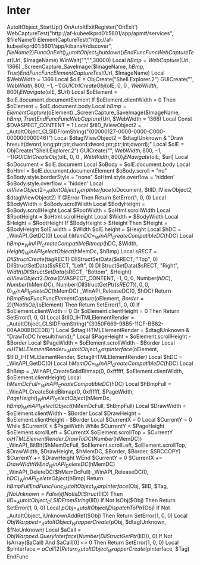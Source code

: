 # Inter
AutoItObject_StartUp() OnAutoItExitRegister('OnExit')  WebCaptureTest("http://af-kubeelkprd01:5601/app/apm#/services", $fileName1) ElementCaptureTest("http://af-kubeelkprd01:5601/app/kibana#/discover", $fileName2)  Func OnExit()     _AutoItObject_Shutdown() EndFunc  Func WebCaptureTest($Url, $ImageName)     WinWait("","",30000)     Local $hBmp = WebCapture($Url, 1366)     _ScreenCapture_SaveImage($ImageName, $hBmp, True)  EndFunc  Func ElementCaptureTest($Url, $ImageName)     Local $WebWidth = 1366     Local $oIE = ObjCreate("Shell.Explorer.2")     GUICreate("", $WebWidth, 800, -1, -1)     GUICtrlCreateObj($oIE, 0, 0 , $WebWidth, 800)     _IENavigate($oIE, $Url)     Local $oElement = $oIE.document.documentElement     If $oElement.clientWidth = 0 Then $oElement = $oIE.document.body     Local $hBmp = ElementCapture($oElement)     _ScreenCapture_SaveImage($ImageName, $hBmp, True) EndFunc  Func WebCapture($Url, $WebWidth = 1366)     Local Const $DVASPECT_CONTENT = 1     Local $tIID_IViewObject2 = _AutoItObject_CLSIDFromString("{00000127-0000-0000-C000-000000000046}")     Local $dtagIViewObject2 = $dtagIUnknown &amp; "Draw hresult(dword;long;ptr;ptr;dword;dword;ptr;ptr;int;dword);"     Local $oIE = ObjCreate("Shell.Explorer.2")     GUICreate("", $WebWidth, 800, -1, -1)     GUICtrlCreateObj($oIE, 0, 0 , $WebWidth, 800)     _IENavigate($oIE, $url)     Local $oDocument = $oIE.document     Local $oBody = $oIE.document.body     Local $oHtml = $oIE.document.documentElement     $oBody.scroll = "no"     $oBody.style.borderStyle = "none"     $oHtml.style.overflow = 'hidden'     $oBody.style.overflow = 'hidden'     Local $oIViewObject2 = _AutoItObject_WarpInterface($oDocument, $tIID_IViewObject2, $dtagIViewObject2)     If @Error Then Return SetError(1, 0, 0)     Local $BodyWidth = $oBody.scrollWidth     Local $BodyHeight = $oBody.scrollHeight     Local $RootWidth = $oHtml.scrollWidth     Local $RootHeight = $oHtml.scrollHeight     Local $Width = $BodyWidth     Local $Height = $RootHeight     If $BodyHeight > $Height Then $Height = $BodyHeight     $oIE.width = $Width     $oIE.height = $Height     Local $hDC = _WinAPI_GetDC(0)     Local $hMemDC = _WinAPI_CreateCompatibleDC($hDC)     Local $hBmp = _WinAPI_CreateCompatibleBitmap($hDC, $Width, $Height)     _WinAPI_SelectObject($hMemDc, $hBmp)     Local $sRECT = DllStructCreate($tagRECT)     DllStructSetData($sRECT, "Top", 0)     DllStructSetData($sRECT, "Left", 0)     DllStructSetData($sRECT, "Right", $Width)     DllStructSetData($sRECT, "Bottom", $Height)     $oIViewObject2.Draw($DVASPECT_CONTENT, -1, 0, 0, Number($hDC), Number($hMemDC), Number(DllStructGetPtr($sRECT)), 0, 0, 0)     _WinAPI_DeleteDC($hMemDC)     _WinAPI_ReleaseDC(0, $hDC)    Return $hBmp EndFunc  Func ElementCapture($oElement, $Border = 2)     If Not IsObj($oElement) Then Return SetError(1, 0, 0)     If $oElement.clientWidth = 0 Or $oElement.clientHeight = 0 Then Return SetError(1, 0, 0)     Local $tIID_IHTMLElementRender = _AutoItObject_CLSIDFromString("{3050F669-98B5-11CF-BB82-00AA00BDCE0B}")     Local $dtagIHTMLElementRender = $dtagIUnknown &amp; "DrawToDC hresult(hwnd);"     Local $PageHeight = $oElement.scrollHeight - $Border     Local $PageWidth = $oElement.scrollWidth - $Border     Local $oIHTMLElementRender = _AutoItObject_WarpInterface($oElement, $tIID_IHTMLElementRender, $dtagIHTMLElementRender)     Local $hDC = _WinAPI_GetDC(0)     Local $hMemDC = _WinAPI_CreateCompatibleDC($hDC)     Local $hBmp = _WinAPI_CreateSolidBitmap(0, 0xffffff, $oElement.clientWidth, $oElement.clientHeight)     Local $hMemDcFull = _WinAPI_CreateCompatibleDC($hDC)     Local $hBmpFull = _WinAPI_CreateSolidBitmap(0, 0xffffff, $PageWidth, $PageHeight)     _WinAPI_SelectObject($hMemDc, $hBmp)     _WinAPI_SelectObject($hMemDcFull, $hBmpFull)     Local $DrawWidth = $oElement.clientWidth - $Border     Local $DrawHeight = $oElement.clientHeight - $Border     Local $CurrentX = 0     Local $CurrentY = 0     While $CurrentX &lt; $PageWidth         While $CurrentY &lt; $PageHeight             $oElement.scrollLeft = $CurrentX             $oElement.scrollTop = $CurrentY             $oIHTMLElementRender.DrawToDC(Number($hMemDC))             _WinAPI_BitBlt($hMemDcFull, $oElement.scrollLeft, $oElement.scrollTop, $DrawWidth, $DrawHeight, $hMemDC, $Border, $Border, $SRCCOPY)             $CurrentY += $DrawHeight         WEnd         $CurrentY = 0         $CurrentX += $DrawWidth     WEnd     _WinAPI_DeleteDC($hMemDC)     _WinAPI_DeleteDC($hMemDcFull)     _WinAPI_ReleaseDC(0, $hDC)     _WinAPI_DeleteObject($hBmp)     Return $hBmpFull EndFunc  Func _AutoItObject_WarpInterface($Obj, $IID, $Tag, $fNoUnknown = False)     If Not IsDllStruct($IID) Then $IID = _AutoItObject_CLSIDFromString($IID)     If Not IsObj($Obj) Then Return SetError(1, 0, 0)     Local $pObj = _AutoItObject_IDispatchToPtr($Obj)     If Not _AutoItObject_IUnknownAddRef($Obj) Then Return SetError(1, 0, 0)     Local $ObjWarpped = _AutoItObject_WrapperCreate($pObj, $dtagIUnknown, $fNoUnknown)     Local $aCall = $ObjWarpped.QueryInterface(Number(DllStructGetPtr($IID)), 0)     If Not IsArray($aCall) And $aCall[0] &lt;> 0 Then Return SetError(1, 0, 0)     Local $pInterface = $aCall[2]     Return _AutoItObject_WrapperCreate($pInterface, $Tag)  EndFunc
